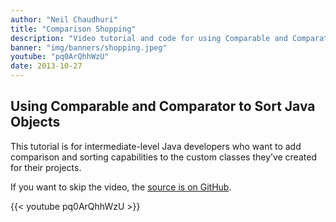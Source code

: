 ```yaml
---
author: "Neil Chaudhuri"
title: "Comparison Shopping"
description: "Video tutorial and code for using Comparable and Comparator to sort Java objects"
banner: "img/banners/shopping.jpeg"
youtube: "pq0ArQhhWzU"
date: 2013-10-27
---
```


## Using Comparable and Comparator to Sort Java Objects

This tutorial is for intermediate-level Java developers who want to add comparison and sorting capabilities to the
custom classes they’ve created for their projects.

If you want to skip the video, the [source is on GitHub](https://github.com/VidyaSource/comparison-shopping).


{{< youtube pq0ArQhhWzU >}}

